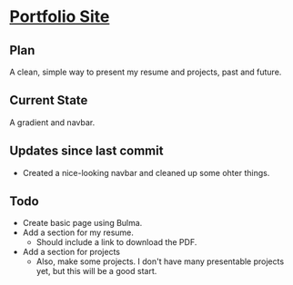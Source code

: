 # [Portfolio Site](https://evoth.cf)

## Plan

A clean, simple way to present my resume and projects, past and future.

## Current State

A gradient and navbar.

## Updates since last commit

- Created a nice-looking navbar and cleaned up some ohter things.

## Todo

- Create basic page using Bulma.
- Add a section for my resume.
   - Should include a link to download the PDF.
- Add a section for projects
   - Also, make some projects. I don't have many presentable projects yet, but this will be a good start.